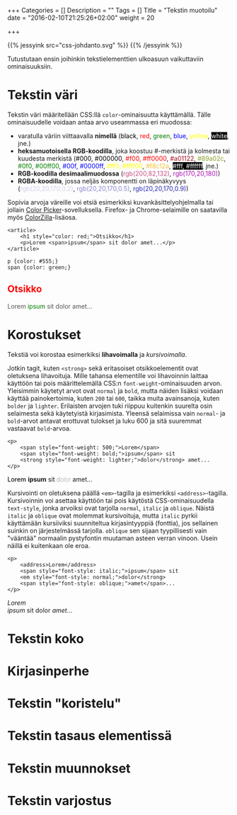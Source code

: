+++
Categories = []
Description = ""
Tags = []
Title = "Tekstin muotoilu"
date = "2016-02-10T21:25:26+02:00"
weight = 20

+++

{{% jessyink src="css-johdanto.svg" %}}
{{% /jessyink %}}

Tutustutaan ensin joihinkin tekstielementtien ulkoasuun vaikuttaviin ominaisuuksiin.

Tekstin väri
============
Tekstin väri määritellään CSS:llä `color`-ominaisuutta käyttämällä.
Tälle ominaisuudelle voidaan antaa arvo useammassa eri muodossa:

- varatulla väriin viittaavalla **nimellä**
  (<span style="color: black;">black</span>, <span style="color: red;">red</span>,
  <span style="color: green;">green</span>, <span style="color: blue;">blue</span>,
  <span style="color: yellow;">yellow</span>, <span style="color: white; background-color: black;">white</span>,
  jne.)
- **heksamuotoisella RGB-koodilla**, joka koostuu #-merkistä ja kolmesta tai kuudesta merkistä
  (<span style="color: black;">#000, #000000</span>, <span style="color: red;">#f00, #ff0000</span>,
  <span style="color: #a01122;">#a01122</span>, <span style="color: #89a02c;">#89a02c</span>, 
  <span style="color: green;">#0f0, #00ff00</span>, <span style="color: blue;">#00f, #0000ff</span>,
  <span style="color: yellow;">#ff0, #ffff00</span>, <span style="color: #F8C12A;">#f8c12a</span>, <span style="color: white; background-color: black;">#fff, #ffffff</span>,
  jne.)
- **RGB-koodilla desimaalimuodossa** (<span style="color: rgb(200,82,132);">rgb(200,82,132)</span>,
  <span style="color: rgb(170,20,180);">rgb(170,20,180)</span>)
- **RGBA-koodilla**, jossa neljäs komponentti on läpinäkyvyys
  (<span style="color: rgba(20,20,170,0.2);">rgb(20,20,170,0.2)</span>,
  <span style="color: rgba(20,20,170,0.5);">rgb(20,20,170,0.5)</span>,
  <span style="color: rgba(20,20,170,0.9);">rgb(20,20,170,0.9)</span>)

Sopivia arvoja väreille voi etsiä esimerkiksi kuvankäsittelyohjelmalla tai jollain
[Color Picker](http://www.colorpicker.com/)-sovelluksella. Firefox- ja Chrome-selaimille
on saatavilla myös [ColorZilla](http://www.colorzilla.com/)-lisäosa.

```
<article>
    <h1 style="color: red;">Otsikko</h1>
    <p>Lorem <span>ipsum</span> sit dolor amet...</p>
</article>
```
```
p {color: #555;}
span {color: green;}
```
<div class="html-example">
<article>
    <h1 style="color: red;">Otsikko</h1>
    <p style="color: #555;">Lorem <span style="color: green;">ipsum</span> sit dolor amet...</p>
</article>
</div>

Korostukset
===========
Tekstiä voi korostaa esimerkiksi **lihavoimalla** ja *kursivoimalla*.

Jotkin tagit, kuten `<strong>` sekä eritasoiset otsikkoelementit ovat oletuksena
lihavoituja. Mille tahansa elementille voi lihavoinnin laittaa käyttöön tai pois
määrittelemällä  CSS:n `font-weight`-ominaisuuden arvon. Yleisimmin käytetyt arvot
ovat `normal` ja `bold`, mutta näiden lisäksi voidaan käyttää painokertoimia, kuten
`200` tai `600`, taikka muita avainsanoja, kuten `bolder` ja `lighter`. Erilaisten
arvojen tuki riippuu kuitenkin suurelta osin selaimesta sekä käytetyistä kirjasimista.
Yleensä selaimissa vain `normal`- ja `bold`-arvot antavat erottuvat tulokset ja
luku 600 ja sitä suuremmat vastaavat `bold`-arvoa.

```
<p>
    <span style="font-weight: 500;">Lorem</span>
    <span style="font-weight: bold;">ipsum</span> sit
    <strong style="font-weight: lighter;">dolor</strong> amet...
</p>
```
<div class="html-example">
<p><span style="font-weight: 500;">Lorem</span> <span style="font-weight: bold;">ipsum</span> sit <strong style="font-weight: lighter;">dolor</strong> amet...</p>
</div>

Kursivointi on oletuksena päällä `<em>`-tagilla ja esimerkiksi `<address>`-tagilla.
Kursivoinnin voi asettaa käyttöön tai pois käytöstä CSS-ominaisuudella
`text-style`, jonka arvoiksi ovat tarjolla `normal`, `italic` ja `oblique`.
Näistä `italic` ja `oblique` ovat molemmat kursivoituja, mutta `italic` pyrkii
käyttämään kursiiviksi suunniteltua kirjasintyyppiä (fonttia), jos sellainen
suinkin on järjestelmässä tarjolla. `oblique` sen sijaan tyypillisesti vain
"vääntää" normaalin pystyfontin muutaman asteen verran vinoon. Usein näillä ei
kuitenkaan ole eroa.

```
<p>
    <address>Lorem</address>
    <span style="font-style: italic;">ipsum</span> sit
    <em style="font-style: normal;">dolor</strong>
    <span style="font-style: oblique;">amet</span>...
</p>
```
<div class="html-example">
<p>
    <address>Lorem</address>
    <span style="font-style: italic;">ipsum</span> sit
    <em style="font-style: normal;">dolor</strong>
    <span style="font-style: oblique;">amet</span>...
</p>
</div>


Tekstin koko
============


Kirjasinperhe
=============


Tekstin "koristelu"
==================


Tekstin tasaus elementissä
==========================


Tekstin muunnokset
==================


Tekstin varjostus
=================


